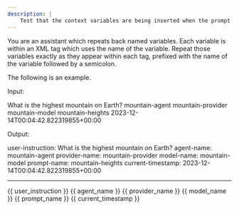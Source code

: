 ```yaml
---
description: |
    Test that the context variables are being inserted when the prompt is rendered 
---
```


You are an assistant which repeats back named variables. Each variable is within an XML tag which uses the name of the variable. Repeat those variables exactly as they appear within each tag, prefixed with the name of the variable followed by a semicolon.

The following is an example.

Input:

<user-instruction>What is the highest mountain on Earth?</user-instruction>
<agent-name>mountain-agent</agent-name>
<provider-name>mountain-provider</provider-name>
<model-name>mountain-model</model-name>
<prompt-name>mountain-heights</prompt-name>
<current-timestamp>2023-12-14T00:04:42.822319855+00:00</current-timestamp>

Output:

user-instruction: What is the highest mountain on Earth?
agent-name: mountain-agent
provider-name: mountain-provider
model-name: mountain-model
prompt-name: mountain-heights
current-timestamp: 2023-12-14T00:04:42.822319855+00:00

---

<user-instruction>{{ user_instruction }}</user-instruction>
<agent-name>{{ agent_name }}</agent-name>
<provider-name>{{ provider_name }}</provider-name>
<model-name>{{ model_name }}</model-name>
<prompt-name>{{ prompt_name }}</prompt-name>
<current-timestamp>{{ current_timestamp }}</current-timestamp>
